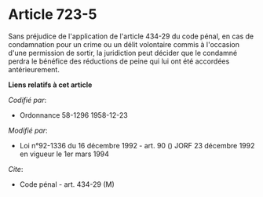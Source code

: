 # Article 723-5

Sans préjudice de l'application de l'article 434-29 du code pénal, en cas de condamnation pour un crime ou un délit
volontaire commis à l'occasion d'une permission de sortir, la juridiction peut décider que le condamné perdra le bénéfice des
réductions de peine qui lui ont été accordées antérieurement.

**Liens relatifs à cet article**

_Codifié par_:

  - Ordonnance 58-1296 1958-12-23

_Modifié par_:

  - Loi n°92-1336 du 16 décembre 1992 - art. 90 () JORF 23 décembre 1992 en vigueur le 1er mars 1994

_Cite_:

  - Code pénal - art. 434-29 (M)
